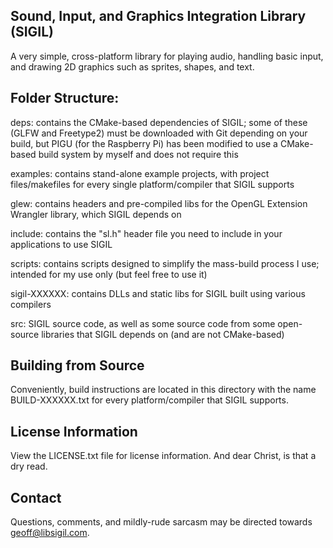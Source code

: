 Sound, Input, and Graphics Integration Library (SIGIL)
------------------------------------------------------

A very simple, cross-platform library for playing audio, handling basic input, and drawing 2D graphics such as sprites, shapes, and text.

Folder Structure:
-----------------

deps: contains the CMake-based dependencies of SIGIL; some of these (GLFW and Freetype2) must be downloaded with Git depending on your build, but PIGU (for the Raspberry Pi) has been modified to use a CMake-based build system by myself and does not require this

examples: contains stand-alone example projects, with project files/makefiles for every single platform/compiler that SIGIL supports

glew: contains headers and pre-compiled libs for the OpenGL Extension Wrangler library, which SIGIL depends on

include: contains the "sl.h" header file you need to include in your applications to use SIGIL

scripts: contains scripts designed to simplify the mass-build process I use; intended for my use only (but feel free to use it)

sigil-XXXXXX: contains DLLs and static libs for SIGIL built using various compilers

src: SIGIL source code, as well as some source code from some open-source libraries that SIGIL depends on (and are not CMake-based)

Building from Source
--------------------

Conveniently, build instructions are located in this directory with the name BUILD-XXXXXX.txt for every platform/compiler that SIGIL supports.

License Information
-------------------

View the LICENSE.txt file for license information. And dear Christ, is that a dry read.

Contact
-------

Questions, comments, and mildly-rude sarcasm may be directed towards geoff@libsigil.com.
